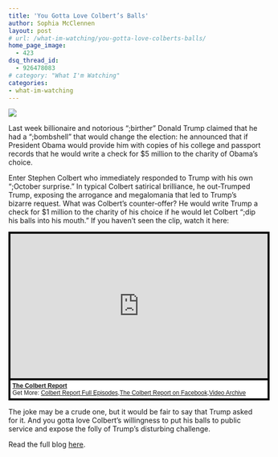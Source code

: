```yaml
---
title: 'You Gotta Love Colbert’s Balls'
author: Sophia McClennen
layout: post
# url: /what-im-watching/you-gotta-love-colberts-balls/
home_page_image:
  - 423
dsq_thread_id:
  - 926478083
# category: "What I'm Watching"
categories: 
- what-im-watching 
---
```


![](/assets/img/colbert-trump-592x364.jpg)

Last week billionaire and notorious “;birther” Donald Trump claimed that he had a “;bombshell” that would change the election: he announced that if President Obama would provide him with copies of his college and passport records that he would write a check for $5 million to the charity of Obama’s choice.


Enter Stephen Colbert who immediately responded to Trump with his own “;October surprise.” In typical Colbert satirical brilliance, he out-Trumped Trump, exposing the arrogance and megalomania that led to Trump’s bizarre request. What was Colbert’s counter-offer? He would write Trump a check for $1 million to the charity of his choice if he would let Colbert “;dip his balls into his mouth.” If you haven’t seen the clip, watch it here:

<div style="background-color:#000000;width:520px;"><div style="padding:4px;"><iframe src="https://media.mtvnservices.com/embed/mgid:arc:video:comedycentral.com:c20211dc-cd31-449b-b0a9-d062b81bd43e" width="512" height="288" frameborder="0"></iframe><p style="text-align:left;background-color:#FFFFFF;padding:4px;margin-top:4px;margin-bottom:0px;font-family:Arial, Helvetica, sans-serif;font-size:12px;"><b><a href="https://thecolbertreport.cc.com/">The Colbert Report</a></b><br/>Get More: <a href="https://thecolbertreport.cc.com/full-episodes">Colbert Report Full Episodes</a>,<a href="https://www.facebook.com/thecolbertreport">The Colbert Report on Facebook</a>,<a href="https://thecolbertreport.cc.com/videos">Video Archive</a></p></div></div>

The joke may be a crude one, but it would be fair to say that Trump asked for it. And you gotta love Colbert’s willingness to put his balls to public service and expose the folly of Trump’s disturbing challenge.

Read the full blog [here][1].

 [1]: https://www.huffingtonpost.com/sophia-a-mcclennen/stephen-colbert-donald-trump_b_2042379.html
